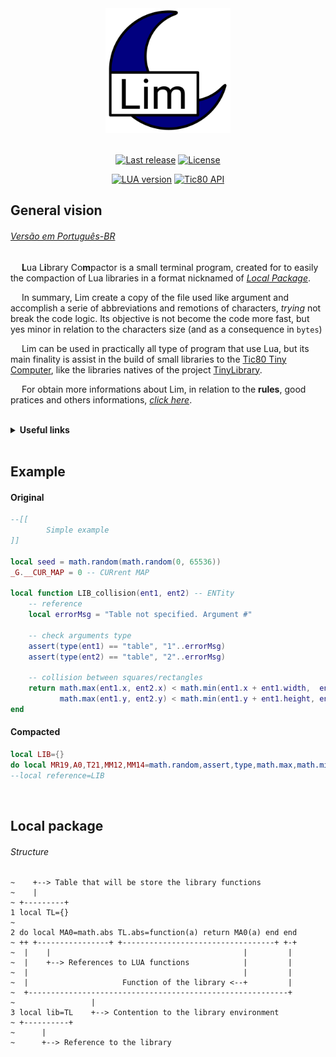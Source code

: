 <div align="center">
    <img src="https://github.com/duckafire/LIM/blob/main/lim-icon.png" width="200"/>
</div>

<br>

<div align="center">
    <p>
   		<a href=""><img alt="Last release" src="https://img.shields.io/badge/Last%20release-v0.1.0-%2325a319"/></a>
    	<a href=""><img alt="License" src="https://img.shields.io/badge/License-MIT-%23a61f82"/></a>
    </p>
    <p>
    	<a href=""><img alt="LUA version" src="https://img.shields.io/badge/LUA%20version-5.4-%236d1993"/></a>
    	<a href=""><img alt="Tic80 API" src="https://img.shields.io/badge/Tic80%20API-1.0.2164-blue"/></a>
	</p>
</div>

## General vision
###### [Versão em Português-BR](https://github.com/duckafire/LIM/blob/main/info/pt-br/README-main.ptbr.md)

&emsp; **L**ua L**i**brary Co**m**pactor is a small terminal program, created for to easily the compaction of Lua libraries in a format nicknamed of [*Local Package*](#local-package). <br>

&emsp; In summary, Lim create a copy of the file used like argument and accomplish a serie of abbreviations and remotions of characters, *trying* not break the code logic. Its objective is not become the code more fast, but yes minor in relation to the characters size (and as a consequence in `bytes`)<br>

&emsp; Lim can be used in practically all type of program that use Lua, but its main finality is assist in the build of small libraries to the [Tic80 Tiny Computer](https://tic80.com "Official site"), like the libraries natives of the project [TinyLibrary](https;//github.com/duckafire/TinyLibrary "Repository"). <br>

&emsp; For obtain more informations about Lim, in relation to the **rules**, good pratices and others informations, [*click here*](https://github.com/duckafire/LIM/tree/main/info/README.md "Official Documentation of the LIM"). <br> <br>

<details><summary><b>Useful links</b></summary>
	<ul>
		<details><summary>LUA</summary>
			<ul>
				<p><a href="https://lua.org"><li> Site</li></a></p>
				<p><a href="https://github.com/lua/lua"><li>GitHub</li></a></p>
			</ul>
		</details>
		<details><summary>Tic80</summary>
			<ul>
				<p><a href="https://github.com/nesbox/tic-80/wiki/api)"><li>API</li></a></p>
				<p><a href="https://tic80.com"><li>Site</li></a></p>
				<p><a href="https://github.com/nesbox/TIC-80"><li>GitHub</li></a></p>
			</ul>
		</details>
	</ul>
</details>

<br>

## Example

#### Original

``` lua
--[[
		Simple example
]]

local seed = math.random(math.random(0, 65536))
_G.__CUR_MAP = 0 -- CURrent MAP

local function LIB_collision(ent1, ent2) -- ENTity
	-- reference
	local errorMsg = "Table not specified. Argument #"

	-- check arguments type
	assert(type(ent1) == "table", "1"..errorMsg)
	assert(type(ent2) == "table", "2"..errorMsg)

	-- collision between squares/rectangles
	return math.max(ent1.x, ent2.x) < math.min(ent1.x + ent1.width,  ent2.x + ent2.width ) &&
		   math.max(ent1.y, ent2.y) < math.min(ent1.y + ent1.height, ent2.y + ent2.height)
end
```

#### Compacted

``` lua
local LIB={}
do local MR19,A0,T21,MM12,MM14=math.random,assert,type,math.max,math.min local seed=MR19(MR19(0,65536))__CUR_MAP=0 LIB.collision=function(a,b)local c="Table not specified. Argument #" A0(T21(a)=="table","1"..c)A0(T21(b)=="table","2"..c)return MM12(a.x,b.x)<MM14(a.x+a.width,b.x+b.width)&&MM12(a.y,b.y)<MM14(a.y+a.height,b.y+b.height)end end
--local reference=LIB
```

<br>

## Local package
###### Structure

```
~    +--> Table that will be store the library functions
~    |
~ +---------+
1 local TL={}
~
2 do local MA0=math.abs TL.abs=function(a) return MA0(a) end end
~ ++ +----------------+ +----------------------------------+ +-+
~  |    |                                           |         |
~  |    +--> References to LUA functions            |         |
~  |                                                |         |
~  |                     Function of the library <--+         |
~  +----------------------------------------------------------+
~                 |
3 local lib=TL    +--> Contention to the library environment
~ +----------+
~      |
~      +--> Reference to the library
```

<br>
